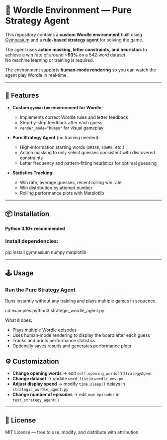 # 🧠 Wordle Environment — Pure Strategy Agent

This repository contains a **custom Wordle environment** built using [Gymnasium](https://gymnasium.farama.org/) and a **rule-based strategy agent** for solving the game.

The agent uses **action masking, letter constraints, and heuristics** to achieve a win rate of around **~93%** on a 542‑word dataset.  
No machine learning or training is required.

The environment supports **human‑mode rendering** so you can watch the agent play Wordle in real‑time.

---

## 🚀 Features

- **Custom `gymnasium` environment for Wordle**:
  - Implements correct Wordle rules and letter feedback
  - Step‑by‑step feedback after each guess
  - `render_mode="human"` for visual gameplay

- **Pure Strategy Agent** (no training needed):
  - High‑information starting words (`ARISE`, `SOARE`, etc.)
  - Action masking to only select guesses consistent with discovered constraints
  - Letter frequency and pattern‑fitting heuristics for optimal guessing

- **Statistics Tracking**:
  - Win rate, average guesses, recent rolling win rate
  - Win distribution by attempt number
  - Rolling performance plots with Matplotlib

---

## 📦 Installation

**Python 3.10+ recommended**

### Install dependencies:

pip install gymnasium numpy matplotlib


---

## 🕹 Usage

### Run the Pure Strategy Agent
Runs instantly without any training and plays multiple games in sequence.

cd examples
python3 strategic_wordle_agent.py


What it does:
- Plays multiple Wordle episodes
- Uses human‑mode rendering to display the board after each guess
- Tracks and prints performance statistics
- Optionally saves results and generates performance plots


## ⚙️ Customization

- **Change opening words** → edit `self.opening_words` in `StrategyAgent`
- **Change dataset** → update `word_list` in `wordle_env.py`
- **Adjust display speed** → modify `time.sleep()` delays in `strategic_wordle_agent.py`
- **Change number of episodes** → edit `num_episodes` in `test_strategy_agent()`

---

## 📜 License
MIT License — free to use, modify, and distribute with attribution.